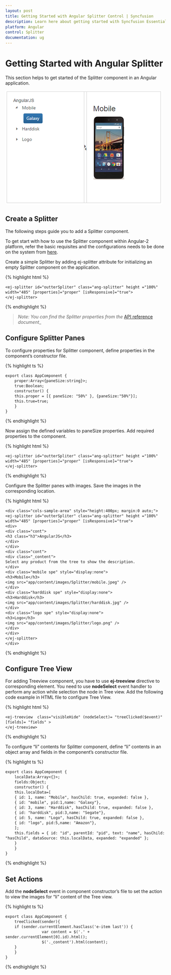 ```yaml
---
layout: post
title: Getting Started with Angular Splitter Control | Syncfusion
description: Learn here about getting started with Syncfusion Essential Angular Splitter Control, its elements, and more.
platform: Angular
control: Splitter
documentation: ug
---
```


# Getting Started with Angular Splitter

This section helps to get started of the Splitter component in an Angular application.

![Angular Splitter component](Getting_Started_images/Getting_Started_img1.png) 

## Create a Splitter

The following steps guide you to add a Splitter component.

To get start with how to use the Splitter component within Angular-2 platform, refer the basic requisites and the configurations needs to be done on the system from [here](https://help.syncfusion.com/angular-2/overview).

Create a simple Splitter by adding ej-splitter attribute for initializing an empty Splitter component on the application. 

{% highlight html %}
  
    <ej-splitter id="outterSpliter" class="ang-splitter" height ="100%" width="485" [properties]="proper" [isResponsive]="true">
    </ej-splitter>


{% endhighlight %}

> _Note:_ _You can find the Splitter properties from the_ [API reference](https://help.syncfusion.com/api/js/ejsplitter) _document__

## Configure Splitter Panes

To configure properties for Splitter component, define properties in the component’s constructor file.

{% highlight ts %}

    export class AppComponent {
        proper:Array<{paneSize:string}>; 
        true:Boolean;
        constructor() {
        this.proper = [{ paneSize: "50%" }, {paneSize:"50%"}];
        this.true=true;
        }
    }

{% endhighlight %}

Now assign the defined variables to paneSize properties. Add required properties to the component.

{% highlight html %}

    <ej-splitter id="outterSpliter" class="ang-splitter" height ="100%" width="485" [properties]="proper" [isResponsive]="true">
    </ej-splitter>

{% endhighlight %}

Configure the Splitter panes with images. Save the images in the corresponding location.

{% highlight html %}

    <div class="cols-sample-area" style="height:400px; margin:0 auto;">
    <ej-splitter id="outterSpliter" class="ang-splitter" height ="100%" width="485" [properties]="proper" [isResponsive]="true">
    <div>
    <div class="cont">
    <h3 class="h3">AngularJS</h3>    
    </div>
    </div>
    <div class="cont">
    <div class="_content">
    Select any product from the tree to show the description.
    </div>
    <div class="mobile spe" style="display:none">
    <h3>Mobile</h3>
    <img src="app/content/images/Splitter/mobile.jpeg" />
    </div>
    <div class="harddisk spe" style="display:none">
    <h3>Harddisk</h3>
    <img src="app/content/images/Splitter/harddisk.jpg" />
    </div>
    <div class="logo spe" style="display:none">
    <h3>Logo</h3>
    <img src="app/content/images/Splitter/logo.png" />
    </div>
    </div>
    </ej-splitter>
    </div>

{% endhighlight %}

## Configure Tree View 

For adding Treeview component, you have to use **ej-treeview** directive to corresponding element. You need to use **nodeSelect** event handler to perform any action while selection the node in Tree view.
Add the following code example in HTML file to configure Tree View.

{% highlight html %}

    <ej-treeview  class="visibleHide" (nodeSelect)= "treeClicked($event)"  [fields]= "fields" >           
    </ej-treeview>

{% endhighlight %}

To configure “li” contents for Splitter component, define “li” contents in an object array and fields in the component’s constructor file.

{% highlight ts %}

    export class AppComponent {
        localData:Array<{}>;
        fields:Object;
        constructor() {
        this.localData=[
        { id: 1, name: "Mobile", hasChild: true, expanded: false },
        { id: "mobile", pid:1,name: "Galaxy"},
        { id: 3, name: "Harddisk", hasChild: true, expanded: false },
        { id: "harddisk", pid:3,name: "Segate"},
        { id: 5, name: "Logo", hasChild: true, expanded: false },
        { id: "logo", pid:5,name: "Amazon"},
        ];
        this.fields = { id: "id", parentId: "pid", text: "name", hasChild: "hasChild", dataSource: this.localData, expanded: "expanded" };
        }
        }
    }

{% endhighlight %}

## Set Actions

Add the **nodeSelect** event in component constructor’s file to set the action to view the images for “li” content of the Tree view.

{% highlight ts %}

    export class AppComponent {
        treeClicked(sender){        
        if (sender.currentElement.hasClass('e-item last')) {
                    var content = $('.' + sender.currentElement[0].id).html();
                    $('._content').html(content);        
        }
        }
    }

{% endhighlight %}

